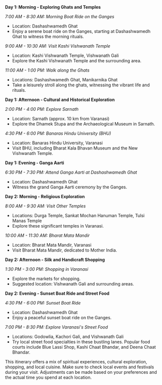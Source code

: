 **Day 1: Morning - Exploring Ghats and Temples**

*7:00 AM - 8:30 AM: Morning Boat Ride on the Ganges*
   - Location: Dashashwamedh Ghat 
   - Enjoy a serene boat ride on the Ganges, starting at Dashashwamedh Ghat to witness the morning rituals.

*9:00 AM - 10:30 AM: Visit Kashi Vishwanath Temple*
   - Location: Kashi Vishwanath Temple, Vishwanath Gali
   - Explore the Kashi Vishwanath Temple and the surrounding area.

*11:00 AM - 1:00 PM: Walk along the Ghats*
   - Locations: Dashashwamedh Ghat, Manikarnika Ghat
   - Take a leisurely stroll along the ghats, witnessing the vibrant life and rituals.

**Day 1: Afternoon - Cultural and Historical Exploration**

*2:00 PM - 4:00 PM: Explore Sarnath*
   - Location: Sarnath (approx. 10 km from Varanasi)
   - Explore the Dhamek Stupa and the Archaeological Museum in Sarnath.

*4:30 PM - 6:00 PM: Banaras Hindu University (BHU)*
   - Location: Banaras Hindu University, Varanasi
   - Visit BHU, including Bharat Kala Bhavan Museum and the New Vishwanath Temple.

**Day 1: Evening - Ganga Aarti**

*6:30 PM - 7:30 PM: Attend Ganga Aarti at Dashashwamedh Ghat*
   - Location: Dashashwamedh Ghat
   - Witness the grand Ganga Aarti ceremony by the Ganges.

**Day 2: Morning - Religious Exploration**

*8:00 AM - 9:30 AM: Visit Other Temples*
   - Locations: Durga Temple, Sankat Mochan Hanuman Temple, Tulsi Manas Temple
   - Explore these significant temples in Varanasi.

*10:00 AM - 11:30 AM: Bharat Mata Mandir*
   - Location: Bharat Mata Mandir, Varanasi
   - Visit Bharat Mata Mandir, dedicated to Mother India.

**Day 2: Afternoon - Silk and Handicraft Shopping**

*1:30 PM - 3:00 PM: Shopping in Varanasi*
   - Explore the markets for shopping.
   - Suggested location: Vishwanath Gali and surrounding areas.

**Day 2: Evening - Sunset Boat Ride and Street Food**

*4:30 PM - 6:00 PM: Sunset Boat Ride*
   - Location: Dashashwamedh Ghat
   - Enjoy a peaceful sunset boat ride on the Ganges.

*7:00 PM - 8:30 PM: Explore Varanasi's Street Food*
   - Locations: Godowlia, Kachori Gali, and Vishwanath Gali
   - Try local street food specialties in these bustling lanes. Popular food courts include Blue Lassi Shop, Kashi Chaat Bhandar, and Deena Chaat Bhandar.

This itinerary offers a mix of spiritual experiences, cultural exploration, shopping, and local cuisine. Make sure to check local events and festivals during your visit. Adjustments can be made based on your preferences and the actual time you spend at each location.

